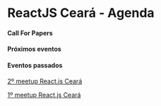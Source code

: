 # ReactJS Ceará - Agenda

#### Call For Papers


#### Próximos eventos

#### Eventos passados

[2º meetup React.js Ceará](https://github.com/reactjs-ceara/meetups/tree/master/%232-meetup)

[1º meetup React.js Ceará](https://github.com/reactjs-ceara/meetups/tree/master/%231-meetup)


